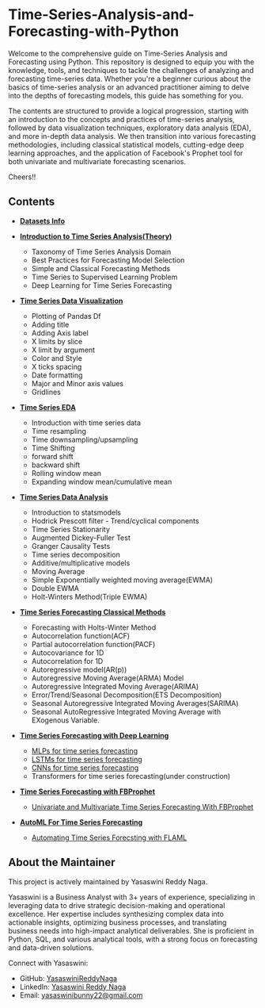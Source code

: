 # Time-Series-Analysis-and-Forecasting-with-Python

Welcome to the comprehensive guide on Time-Series Analysis and Forecasting using Python. This repository is designed to equip you with the knowledge, tools, and techniques to tackle the challenges of analyzing and forecasting time-series data. Whether you're a beginner curious about the basics of time-series analysis or an advanced practitioner aiming to delve into the depths of forecasting models, this guide has something for you.

The contents are structured to provide a logical progression, starting with an introduction to the concepts and practices of time-series analysis, followed by data visualization techniques, exploratory data analysis (EDA), and more in-depth data analysis. We then transition into various forecasting methodologies, including classical statistical models, cutting-edge deep learning approaches, and the application of Facebook's Prophet tool for both univariate and multivariate forecasting scenarios.

Cheers!!

## Contents

- **[Datasets Info](https://github.com/YasaswiniReddyNaga/Time-Series-Analysis-and-Forecasting-with-Python/blob/master/Datasets_Info.md)**

- **[Introduction to Time Series Analysis(Theory)](https://github.com/YasaswiniReddyNaga/Time-Series-Analysis-and-Forecasting-with-Python/blob/master/Introduction_TSA.md)**
  
     - Taxonomy of Time Series Analysis Domain
     - Best Practices for Forecasting Model Selection
     - Simple and Classical Forecasting Methods
     - Time Series to Supervised Learning Problem
     - Deep Learning for Time Series Forecasting

- **[Time Series Data Visualization](https://github.com/YasaswiniReddyNaga/Time-Series-Analysis-and-Forecasting-with-Python/blob/master/Time_Series_Data_Visualization_Basics.ipynb)**

    - Plotting of Pandas Df
    - Adding title
    - Adding Axis label
    - X limits by slice
    - X limit by argument
    - Color and Style
    - X ticks spacing
    - Date formatting
    - Major and Minor axis values
    - Gridlines

- **[Time Series EDA](https://github.com/YasaswiniReddyNaga/Time-Series-Analysis-and-Forecasting-with-Python/blob/master/Time_Series_Data_EDA.ipynb)**
    
    - Introduction with time series data
    - Time resampling
    - Time downsampling/upsampling
    - Time Shifting
    - forward shift
    - backward shift
    - Rolling window mean
    - Expanding window mean/cumulative mean

- **[Time Series Data Analysis](https://github.com/YasaswiniReddyNaga/Time-Series-Analysis-and-Forecasting-with-Python/blob/master/Time_Series_Data_Analysis.ipynb)**

    - Introduction to statsmodels
    - Hodrick Prescott filter - Trend/cyclical components
    - Time Series Stationarity
    - Augmented Dickey-Fuller Test
    - Granger Causality Tests
    - Time series decomposition
    - Additive/multiplicative models
    - Moving Average
    - Simple Exponentially weighted moving average(EWMA)
    - Double EWMA
    - Holt-Winters Method(Triple EWMA)

- **[Time Series Forecasting Classical Methods](https://github.com/YasaswiniReddyNaga/Time-Series-Analysis-and-Forecasting-with-Python/blob/master/Time_Series_Forecasting_Traditional_Methods.ipynb)**

    - Forecasting with Holts-Winter Method
    - Autocorrelation function(ACF)
    - Partial autocorrelation function(PACF)
    - Autocovariance for 1D
    - Autocorrelation for 1D
    - Autoregressive model(AR(p))
    - Autoregressive Moving Average(ARMA) Model
    - Autoregressive Integrated Moving Average(ARIMA)
    - Error/Trend/Seasonal Decomposition(ETS Decomposition)
    - Seasonal Autoregressive Integrated Moving Averages(SARIMA)
    - Seasonal AutoRegressive Integrated Moving Average with EXogenous Variable.

- **[Time Series Forecasting with Deep Learning](#)**

    - [MLPs for time series forecasting](https://github.com/YasaswiniReddyNaga/Time-Series-Analysis-and-Forecasting-with-Python/blob/master/Time_Series_Forecasting_With_MLPs.ipynb)
    - [LSTMs for time series forecasting](https://github.com/YasaswiniReddyNaga/Time-Series-Analysis-and-Forecasting-with-Python/blob/master/Time_Series_Forecasting_With_LSTMs.ipynb)
    - [CNNs for time series forecasting](https://github.com/YasaswiniReddyNaga/Time-Series-Analysis-and-Forecasting-with-Python/blob/master/Time_Series_Forecasting_With_CNNs.ipynb)
    - Transformers for time series forecasting(under construction)
 
- **[Time Series Forecasting with FBProphet](#)**
    -  [Univariate and Multivariate Time Series Forecasting With FBProphet](https://github.com/YasaswiniReddyNaga/Time-Series-Analysis-and-Forecasting-with-Python/blob/master/Time_Series_Forecasting_With_Prophet.ipynb)

- **[AutoML For Time Series Forecasting](#)**
    -  [Automating Time Series Forecsting with FLAML](https://github.com/YasaswiniReddyNaga/Time-Series-Analysis-and-Forecasting-with-Python/blob/master/Automating_Time_Series_Forecsting_with_FLAML.ipynb)

## About the Maintainer

This project is actively maintained by Yasaswini Reddy Naga.

Yasaswini is a Business Analyst with 3+ years of experience, specializing in leveraging data to drive strategic decision-making and operational excellence. Her expertise includes synthesizing complex data into actionable insights, optimizing business processes, and translating business needs into high-impact analytical deliverables. She is proficient in Python, SQL, and various analytical tools, with a strong focus on forecasting and data-driven solutions.

Connect with Yasaswini:
- GitHub: [YasaswiniReddyNaga](https://github.com/YasaswiniReddyNaga)
- LinkedIn: [Yasaswini Reddy Naga](https://www.linkedin.com/in/yasaswinireddynaga)
- Email: yasaswinibunny22@gmail.com